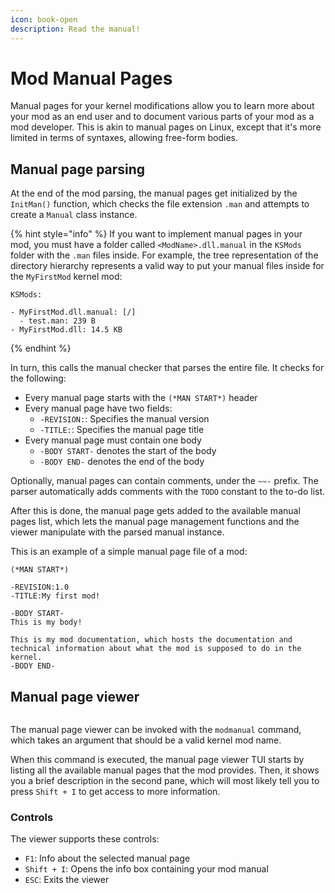 ```yaml
---
icon: book-open
description: Read the manual!
---
```


# Mod Manual Pages

Manual pages for your kernel modifications allow you to learn more about your mod as an end user and to document various parts of your mod as a mod developer. This is akin to manual pages on Linux, except that it's more limited in terms of syntaxes, allowing free-form bodies.

## Manual page parsing

At the end of the mod parsing, the manual pages get initialized by the `InitMan()` function, which checks the file extension `.man` and attempts to create a `Manual` class instance.

{% hint style="info" %}
If you want to implement manual pages in your mod, you must have a folder called `<ModName>.dll.manual` in the `KSMods` folder with the `.man` files inside. For example, the tree representation of the directory hierarchy represents a valid way to put your manual files inside for the `MyFirstMod` kernel mod:

```
KSMods:

- MyFirstMod.dll.manual: [/]
  - test.man: 239 B
- MyFirstMod.dll: 14.5 KB
```
{% endhint %}

In turn, this calls the manual checker that parses the entire file. It checks for the following:

* Every manual page starts with the `(*MAN START*)` header
* Every manual page have two fields:
  * `-REVISION:`: Specifies the manual version
  * `-TITLE:`: Specifies the manual page title
* Every manual page must contain one body
  * `-BODY START-` denotes the start of the body
  * `-BODY END-` denotes the end of the body

Optionally, manual pages can contain comments, under the `~~-` prefix. The parser automatically adds comments with the `TODO` constant to the to-do list.

After this is done, the manual page gets added to the available manual pages list, which lets the manual page management functions and the viewer manipulate with the parsed manual instance.

This is an example of a simple manual page file of a mod:

```
(*MAN START*)

-REVISION:1.0
-TITLE:My first mod!

-BODY START-
This is my body!

This is my mod documentation, which hosts the documentation and technical information about what the mod is supposed to do in the kernel.
-BODY END-
```

## Manual page viewer

<figure><img src="https://github.com/Aptivi-Stable-Docs/nks-manual-0.1.0/blob/main/.gitbook/assets/148-modmanual.png" alt=""><figcaption></figcaption></figure>

The manual page viewer can be invoked with the `modmanual` command, which takes an argument that should be a valid kernel mod name.

When this command is executed, the manual page viewer TUI starts by listing all the available manual pages that the mod provides. Then, it shows you a brief description in the second pane, which will most likely tell you to press `Shift + I` to get access to more information.

### Controls

The viewer supports these controls:

* `F1`: Info about the selected manual page
* `Shift + I`: Opens the info box containing your mod manual
* `ESC`: Exits the viewer
